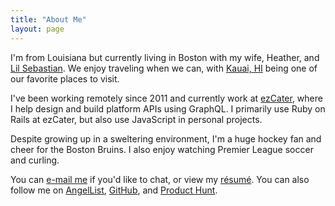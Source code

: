 ```yaml
---
title: "About Me"
layout: page
---
```


I'm from Louisiana but currently living in Boston with my wife, Heather, and
[Lil Sebastian][]. We enjoy traveling when we can, with [Kauai, HI][] being one
of our favorite places to visit.

I've been working remotely since 2011 and currently work at [ezCater][], where I
help design and build platform APIs using GraphQL. I primarily use Ruby on Rails
at ezCater, but also use JavaScript in personal projects.

Despite growing up in a sweltering environment, I'm a huge hockey fan and cheer
for the Boston Bruins. I also enjoy watching Premier League soccer and curling.

You can [e-mail me][] if you'd like to chat, or view my [résumé][]. You can also
follow me on [AngelList][], [GitHub][], and [Product Hunt][].

[AngelList]: https://angel.co/u/tristan-dunn
[ezCater]: https://ezcater.com
[GitHub]: https://github.com/tristandunn
[e-mail me]: mailto:hello@tristandunn.com
[Kauai, HI]: https://www.instagram.com/p/BZNJtlClo_K/
[Lil Sebastian]: https://instagram.com/lilsebastipoo
[Product Hunt]: https://www.producthunt.com/@tristandunn
[résumé]: /resume/

